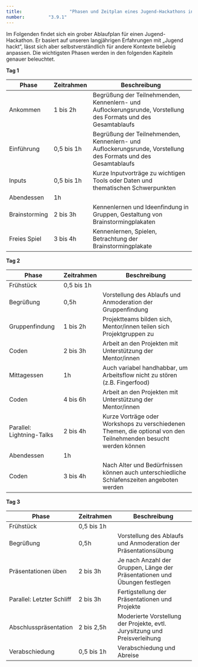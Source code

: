 ```yaml
---
title: 					"Phasen und Zeitplan eines Jugend-Hackathons in der Übersichtt"
number: 		"3.9.1"
---
```


Im Folgenden findet sich ein grober Ablaufplan für einen Jugend-Hackathon. Er basiert auf unseren langjährigen Erfahrungen mit „Jugend hackt“, lässt sich aber selbstverständlich für andere Kontexte beliebig anpassen. Die wichtigsten Phasen werden in den folgenden Kapiteln genauer beleuchtet.

**Tag 1**

| Phase         | Zeitrahmen | Beschreibung                                                                                                   |
|---------------|------------|----------------------------------------------------------------------------------------------------------------|
| Ankommen      | 1 bis 2h   | Begrüßung der Teilnehmenden, Kennenlern- und Auflockerungsrunde, Vorstellung des Formats und des Gesamtablaufs |
| Einführung    | 0,5 bis 1h | Begrüßung der Teilnehmenden, Kennenlern- und Auflockerungsrunde, Vorstellung des Formats und des Gesamtablaufs |
| Inputs        | 0,5 bis 1h | Kurze Inputvorträge zu wichtigen Tools oder Daten und thematischen Schwerpunkten                               |
| Abendessen    | 1h         |                                                                                                                |
| Brainstorming | 2 bis 3h   | Kennenlernen und Ideenfindung in Gruppen, Gestaltung von Brainstormingplakaten                                 |
| Freies Spiel  | 3 bis 4h   | Kennenlernen, Spielen, Betrachtung der Brainstormingplakate |

**Tag 2**

| Phase                     | Zeitrahmen | Beschreibung                                                                                                    |
|---------------------------|------------|-----------------------------------------------------------------------------------------------------------------|
| Frühstück                 | 0,5 bis 1h |                                                                                                                 |
| Begrüßung                 | 0,5h       | Vorstellung des Ablaufs und Anmoderation der Gruppenfindung                                                     |
| Gruppenfindung            | 1 bis 2h   | Projektteams bilden sich, Mentor/innen teilen sich Projektgruppen zu                                            |
| Coden                     | 2 bis 3h   | Arbeit an den Projekten mit Unterstützung der Mentor/innen                                                      |
| Mittagessen               | 1h         | Auch variabel handhabbar, um Arbeitsflow nicht zu stören (z.B. Fingerfood)                                      |
| Coden                     | 4 bis 6h   | Arbeit an den Projekten mit Unterstützung der Mentor/innen                                                      |
| Parallel: Lightning-Talks | 2 bis 4h   | Kurze Vorträge oder Workshops zu verschiedenen Themen, die optional von den Teilnehmenden besucht werden können |
| Abendessen                | 1h         |                                                                                                                 |
| Coden                     | 3 bis 4h   | Nach Alter und Bedürfnissen können auch unterschiedliche Schlafenszeiten angeboten werden |

**Tag 3**

| Phase                     | Zeitrahmen | Beschreibung                                                               |
|---------------------------|------------|----------------------------------------------------------------------------|
| Frühstück                 | 0,5 bis 1h |                                                                            |
| Begrüßung                 | 0,5h       | Vorstellung des Ablaufs und Anmoderation der Präsentationsübung            |
| Präsentationen üben       | 2 bis 3h   | Je nach Anzahl der Gruppen, Länge der Präsentationen und Übungen festlegen |
| Parallel: Letzter Schliff | 2 bis 3h   | Fertigstellung der Präsentationen und Projekte                             |
| Abschlusspräsentation     | 2 bis 2,5h | Moderierte Vorstellung der Projekte, evtl. Jurysitzung und Preisverleihung |
| Verabschiedung            | 0,5 bis 1h | Verabschiedung und Abreise                                                 |

   